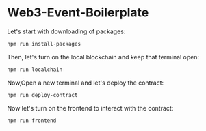 # Web3-Event-Boilerplate

Let's start with downloading of packages:
```bash
npm run install-packages
```

Then, let's turn on the local blockchain and keep that terminal open:
```bash
npm run localchain
```

Now,Open a new terminal and let's deploy the contract:
```bash
npm run deploy-contract
```

Now let's turn on the frontend to interact with the contract:
```bash
npm run frontend
```



